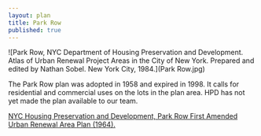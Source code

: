 ```yaml
---
layout: plan
title: Park Row
published: true
---
```


<!---![Park Row, NYC Department of Housing Preservation and Development. Community Development Progress Report: 1968. Prepared and edited by Nathan Sobel. New York City, 1968.](Park Row 1968 I.png)
![Park Row, NYC Department of Housing Preservation and Development. Community Development Progress Report: 1968. Prepared and edited by Nathan Sobel. New York City, 1968.](Park Row 1968 II.png)-->
![Park Row, NYC Department of Housing Preservation and Development. Atlas of Urban Renewal Project Areas in the City of New York. Prepared and edited by Nathan Sobel. New York City, 1984.](Park Row.jpg)

The Park Row plan was adopted in 1958 and expired in 1998. It calls for residential and commercial uses on the lots in the plan area. HPD has not yet made the plan available to our team.

[NYC Housing Preservation and Development, Park Row First Amended Urban Renewal Area Plan (1964).](https://www.nyc.gov/assets/hpd/downloads/pdfs/services/park-row-first-amended-urp.pdf)
